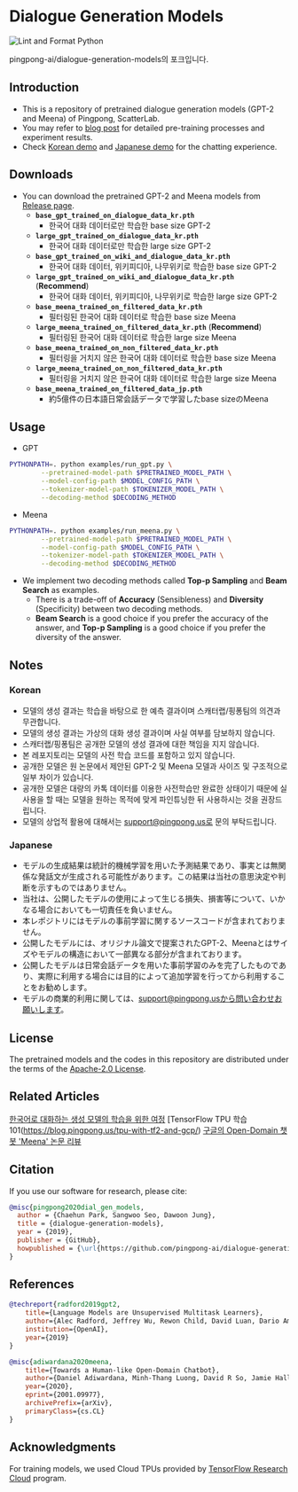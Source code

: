 # Dialogue Generation Models

![Lint and Format Python](https://github.com/AI-ADUR-KR/dialogue-generation-models/workflows/Lint%20and%20Format%20Python/badge.svg)

pingpong-ai/dialogue-generation-models의 포크입니다. 

## Introduction

* This is a repository of pretrained dialogue generation models (GPT-2 and Meena) of Pingpong, ScatterLab.
* You may refer to [blog post](https://blog.pingpong.us/generation-model/) for detailed pre-training processes and experiment results.
* Check [Korean demo](https://pingpong.us/ko/generation) and [Japanese demo](https://pingpong.us/jp/generation) for the chatting experience.

## Downloads

* You can download the pretrained GPT-2 and Meena models from [Release page](https://github.com/pingpong-ai/dialogue-generation-models/releases/tag/v1.0).
    - **`base_gpt_trained_on_dialogue_data_kr.pth`**
        - 한국어 대화 데이터로만 학습한 base size GPT-2
    - **`large_gpt_trained_on_dialogue_data_kr.pth`**
        - 한국어 대화 데이터로만 학습한 large size GPT-2
    - **`base_gpt_trained_on_wiki_and_dialogue_data_kr.pth`**
        - 한국어 대화 데이터, 위키피디아, 나무위키로 학습한 base size GPT-2
    - **`large_gpt_trained_on_wiki_and_dialogue_data_kr.pth`** (**Recommend**)
        - 한국어 대화 데이터, 위키피디아, 나무위키로 학습한 large size GPT-2
    - **`base_meena_trained_on_filtered_data_kr.pth`**
        - 필터링된 한국어 대화 데이터로 학습한 base size Meena
    - **`large_meena_trained_on_filtered_data_kr.pth`** (**Recommend**)
        - 필터링된 한국어 대화 데이터로 학습한 large size Meena
    - **`base_meena_trained_on_non_filtered_data_kr.pth`**
        - 필터링을 거치지 않은 한국어 대화 데이터로 학습한 base size Meena
    - **`large_meena_trained_on_non_filtered_data_kr.pth`**
        - 필터링을 거치지 않은 한국어 대화 데이터로 학습한 large size Meena
    - **`base_meena_trained_on_filtered_data_jp.pth`**
        - 約5億件の日本語日常会話データで学習したbase sizeのMeena

## Usage

* GPT

``` sh
PYTHONPATH=. python examples/run_gpt.py \
        --pretrained-model-path $PRETRAINED_MODEL_PATH \
        --model-config-path $MODEL_CONFIG_PATH \
        --tokenizer-model-path $TOKENIZER_MODEL_PATH \
        --decoding-method $DECODING_METHOD
```

* Meena

``` sh
PYTHONPATH=. python examples/run_meena.py \
        --pretrained-model-path $PRETRAINED_MODEL_PATH \
        --model-config-path $MODEL_CONFIG_PATH \
        --tokenizer-model-path $TOKENIZER_MODEL_PATH \
        --decoding-method $DECODING_METHOD
```

* We implement two decoding methods called **Top-p Sampling** and **Beam Search** as examples.
    - There is a trade-off of **Accuracy** (Sensibleness) and **Diversity** (Specificity) between two decoding methods.
    - **Beam Search** is a good choice if you prefer the accuracy of the answer, and **Top-p Sampling** is a good choice if you prefer the diversity of the answer.

## Notes

### Korean

* 모델의 생성 결과는 학습을 바탕으로 한 예측 결과이며 스캐터랩/핑퐁팀의 의견과 무관합니다.
* 모델의 생성 결과는 가상의 대화 생성 결과이며 사실 여부를 담보하지 않습니다.
* 스캐터랩/핑퐁팀은 공개한 모델의 생성 결과에 대한 책임을 지지 않습니다.
* 본 레포지토리는 모델의 사전 학습 코드를 포함하고 있지 않습니다.
* 공개한 모델은 원 논문에서 제안된 GPT-2 및 Meena 모델과 사이즈 및 구조적으로 일부 차이가 있습니다.
* 공개한 모델은 대량의 카톡 데이터를 이용한 사전학습만 완료한 상태이기 때문에 실사용을 할 때는 모델을 원하는 목적에 맞게 파인튜닝한 뒤 사용하시는 것을 권장드립니다.
* 모델의 상업적 활용에 대해서는 support@pingpong.us로 문의 부탁드립니다.

### Japanese

* モデルの生成結果は統計的機械学習を用いた予測結果であり、事実とは無関係な発話文が生成される可能性があります。この結果は当社の意思決定や判断を示すものではありません。
* 当社は、公開したモデルの使用によって生じる損失、損害等について、いかなる場合においても一切責任を負いません。
* 本レポジトリにはモデルの事前学習に関するソースコードが含まれておりません。
* 公開したモデルには、オリジナル論文で提案されたGPT-2、Meenaとはサイズやモデルの構造において一部異なる部分が含まれております。
* 公開したモデルは日常会話データを用いた事前学習のみを完了したものであり、実際に利用する場合には目的によって追加学習を行ってから利用することをお勧めします。
* モデルの商業的利用に関しては、support@pingpong.usから問い合わせお願いします。

## License

The pretrained models and the codes in this repository are distributed under the terms of the [Apache-2.0 License](https://www.apache.org/licenses/LICENSE-2.0).

## Related Articles

[한국어로 대화하는 생성 모델의 학습을 위한 여정](https://blog.pingpong.us/generation-model/)
[TensorFlow TPU 학습 101(https://blog.pingpong.us/tpu-with-tf2-and-gcp/)
[구글의 Open-Domain 챗봇 'Meena' 논문 리뷰](https://blog.pingpong.us/meena-presentation/)
## Citation

If you use our software for research, please cite:

``` bibtex
@misc{pingpong2020dial_gen_models,
  author = {Chaehun Park, Sangwoo Seo, Dawoon Jung},
  title = {dialogue-generation-models},
  year = {2019},
  publisher = {GitHub},
  howpublished = {\url{https://github.com/pingpong-ai/dialogue-generation-models}}
}
```

## References

``` bibtex
@techreport{radford2019gpt2,
    title={Language Models are Unsupervised Multitask Learners},
    author={Alec Radford, Jeffrey Wu, Rewon Child, David Luan, Dario Amodei, Ilya Sutskever},
    institution={OpenAI},
    year={2019}
}
```

``` bibtex
@misc{adiwardana2020meena,
    title={Towards a Human-like Open-Domain Chatbot},
    author={Daniel Adiwardana, Minh-Thang Luong, David R So, Jamie Hall, Noah Fiedel, Romal Thoppilan, Zi Yang, Apoorv Kulshreshtha, Gaurav Nemade, Yifeng Lu},
    year={2020},
    eprint={2001.09977},
    archivePrefix={arXiv},
    primaryClass={cs.CL}
}
```

## Acknowledgments

For training models, we used Cloud TPUs provided by [TensorFlow Research Cloud](https://www.tensorflow.org/tfrc/) program.
